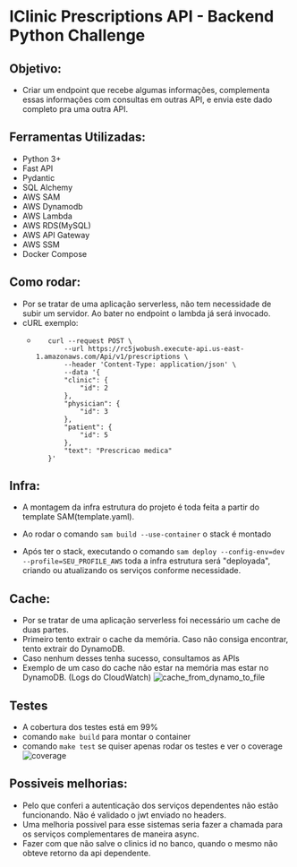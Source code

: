 # IClinic Prescriptions API - Backend Python Challenge

## Objetivo:
  - Criar um endpoint que recebe algumas informações, complementa essas informações com consultas em outras API, e envia este dado completo pra uma outra API.


## Ferramentas Utilizadas:
 - Python 3+
 - Fast API
 - Pydantic
 - SQL Alchemy
 - AWS SAM
 - AWS Dynamodb
 - AWS Lambda
 - AWS RDS(MySQL)
 - AWS API Gateway
 - AWS SSM
 - Docker Compose

## Como rodar:
 - Por se tratar de uma aplicação serverless, não tem necessidade de subir um servidor. Ao bater no endpoint o lambda já será invocado.
 - cURL exemplo:
   - ``` 
        curl --request POST \
            --url https://rc5jwobush.execute-api.us-east-1.amazonaws.com/Api/v1/prescriptions \
            --header 'Content-Type: application/json' \
            --data '{
            "clinic": {
                "id": 2
            },
            "physician": {
                "id": 3
            },
            "patient": {
                "id": 5
            },
            "text": "Prescricao medica"
        }'

## Infra:
  - A montagem da infra estrutura do projeto é toda feita a partir do template SAM(template.yaml).

  - Ao rodar o comando `sam build --use-container` o stack é montado
  - Após ter o stack, executando o comando `sam deploy --config-env=dev --profile=SEU_PROFILE_AWS` toda a infra estrutura será "deployada", criando ou atualizando os serviços conforme necessidade. 
## Cache:
 - Por se tratar de uma aplicação serverless foi necessário um cache de duas partes.
 - Primeiro tento extrair o cache da memória. Caso não consiga encontrar, tento extrair do DynamoDB. 
 - Caso nenhum desses tenha sucesso, consultamos as APIs
 - Exemplo de um caso do cache não estar na memória mas estar no DynamoDB. (Logs do CloudWatch)
![cache_from_dynamo_to_file](https://user-images.githubusercontent.com/47428195/110357616-3b759a00-801a-11eb-9fc1-47bbad3fe125.png)


## Testes
 - A cobertura dos testes está em 99%
 - comando `make build` para montar o container
 - comando `make test` se quiser apenas rodar os testes e ver o coverage
![coverage](https://user-images.githubusercontent.com/47428195/110357418-049f8400-801a-11eb-868b-b2278223c7b0.png)

## Possiveis melhorias:
 - Pelo que conferi a autenticação dos serviços dependentes não estão funcionando. Não é validado o jwt enviado no headers. 
 - Uma melhoria possivel para esse sistemas seria fazer a chamada para os serviços complementares de maneira async.
 - Fazer com que não salve o clinics id no banco, quando o mesmo não obteve retorno da api dependente.